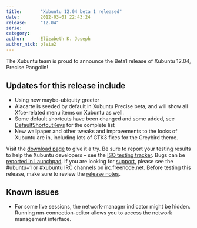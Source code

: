 ```yaml
---
title:       "Xubuntu 12.04 beta 1 released"
date:        2012-03-01 22:43:24
release:     "12.04"
serie:       
category:    
author:      Elizabeth K. Joseph
author_nick: pleia2
---
```


The Xubuntu team is proud to announce the Beta1 release of Xubuntu 12.04, Precise Pangolin!

Updates for this release include
--------------------------------

- Using new maybe-ubiquity greeter
- Alacarte is seeded by default in Xubuntu Precise beta, and will show all Xfce-related menu items on Xubuntu as well.
- Some default shortcuts have been changed and some added, see [DefaultShortcutKeys](https://wiki.ubuntu.com/Xubuntu/Roadmap/Specifications/Precise/DefaultShortcutKeys#Detailed_specification) for the complete list
- New wallpaper and other tweaks and improvements to the looks of Xubuntu are in, including lots of GTK3 fixes for the Greybird theme.

Visit the [download page](http://cdimage.ubuntu.com/xubuntu/releases/12.04/beta-1/) to give it a try. Be sure to report your testing results to help the Xubuntu developers – see the [ISO testing tracker](http://iso.qa.ubuntu.com/qatracker/build/xubuntu/all). Bugs can be [reported in Launchpad](https://launchpad.net/ubuntu/+filebug/). If you are looking for [support](http://xubuntu.org/help), please see the #ubuntu+1 or #xubuntu IRC channels on irc.freenode.net. Before testing this release, make sure to review the [release notes](https://wiki.ubuntu.com/PrecisePangolin/TechnicalOverview/Beta1).

Known issues
------------

- For some live sessions, the network-manager indicator might be hidden. Running nm-connection-editor allows you to access the network management interface.
